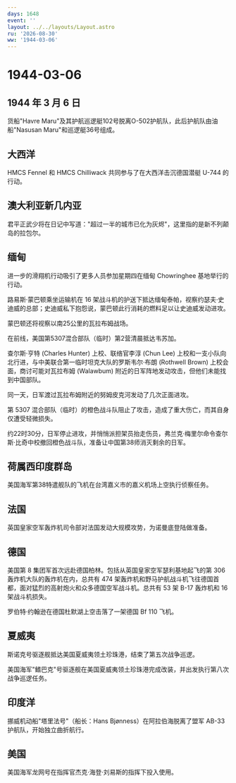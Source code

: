 ```yaml
---
days: 1648
event: ''
layout: ../../layouts/Layout.astro
ru: '2026-08-30'
ww: '1944-03-06'
---
```


# 1944-03-06

## 1944 年 3 月 6 日

货船"Havre
Maru"及其护航巡逻艇102号脱离O-502护航队，此后护航队由油船"Nasusan
Maru"和巡逻艇36号组成。

## 大西洋

HMCS Fennel 和 HMCS Chilliwack 共同参与了在大西洋击沉德国潜艇 U-744
的行动。

## 澳大利亚新几内亚

君平正武少将在日记中写道："超过一半的城市已化为灰烬"，这里指的是新不列颠岛的拉包尔。

## 缅甸

进一步的滑翔机行动吸引了更多人员参加星期四在缅甸 Chowringhee
基地举行的行动。

路易斯·蒙巴顿乘坐运输机在 16
架战斗机的护送下抵达缅甸泰帕，视察约瑟夫·史迪威的总部；史迪威私下抱怨说，蒙巴顿此行消耗的燃料足以让史迪威发动进攻。

蒙巴顿还将视察以南25公里的瓦拉布姆战场。

在前线，美国第5307混合部队（临时）第2营清晨抵达韦苏加。

查尔斯·亨特 (Charles Hunter) 上校、联络官李淳 (Chun Lee)
上校和一支小队向北行进，与中美联合第一临时坦克大队的罗斯韦尔·布朗
(Rothwell Brown) 上校会面，商讨可能对瓦拉布姆 (Walawbum)
附近的日军阵地发动攻击，但他们未能找到中国部队。

同一天，日军渡过瓦拉布姆附近的努姆皮克河发动了几次正面进攻。

第 5307
混合部队（临时）的橙色战斗队阻止了攻击，造成了重大伤亡，而其自身仅遭受轻微损失。

约22时30分，日军停止进攻，并悄悄派担架员抬走伤员，弗兰克·梅里尔命令查尔斯·比奇中校撤回橙色战斗队，准备让中国第38师消灭剩余的日军。

## 荷属西印度群岛

美国海军第38特遣舰队的飞机在台湾嘉义市的嘉义机场上空执行侦察任务。

## 法国

英国皇家空军轰炸机司令部对法国发动大规模攻势，为诺曼底登陆做准备。

## 德国

美国第 8 集团军首次远赴德国柏林。包括从英国皇家空军瑟利基地起飞的第 306
轰炸机大队的轰炸机在内，总共有 474
架轰炸机和野马护航战斗机飞往德国首都，面对猛烈的高射炮火和众多德国空军战斗机。总共有
53 架 B-17 轰炸机和 16 架战斗机损失。

罗伯特·约翰逊在德国杜默湖上空击落了一架德国 Bf 110 飞机。

## 夏威夷

斯诺克号驱逐舰抵达美国夏威夷领土珍珠港，结束了第五次战争巡逻。

美国海军"鳍巴克"号驱逐舰在美国夏威夷领土珍珠港完成改装，并出发执行第八次战争巡逻任务。

## 印度洋

挪威机动船"塔里法号"（船长：Hans Bjønness）在阿拉伯海脱离了盟军 AB-33
护航队，开始独立曲折航行。

## 美国

美国海军龙网号在指挥官杰克·海登·刘易斯的指挥下投入使用。